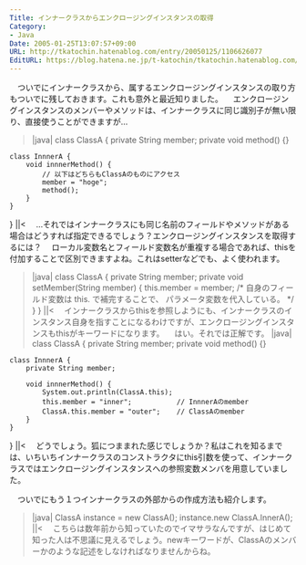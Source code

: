 ```yaml
---
Title: インナークラスからエンクロージングインスタンスの取得
Category:
- Java
Date: 2005-01-25T13:07:57+09:00
URL: http://tkatochin.hatenablog.com/entry/20050125/1106626077
EditURL: https://blog.hatena.ne.jp/t-katochin/tkatochin.hatenablog.com/atom/entry/6653586347154756331
---
```



　ついでにインナークラスから、属するエンクロージングインスタンスの取り方もついでに残しておきます。これも意外と最近知りました。
　エンクロージングインスタンスのメンバーやメソッドは、インナークラスに同じ識別子が無い限り、直接使うことができますが…
>|java|
class ClassA {
    private String member;
    private void method() {}

    class InnnerA {
        void innnerMethod() {
            // 以下はどちらもClassAのものにアクセス
            member = "hoge";
            method();
        }
    }
}
||<
　…それではインナークラスにも同じ名前のフィールドやメソッドがある場合はどうすれば指定できるでしょう？エンクロージングインスタンスを取得するには？
　ローカル変数名とフィールド変数名が重複する場合であれば、thisを付加することで区別できますよね。これはsetterなどでも、よく使われます。
>|java|
class ClassA {
    private String member;
    private void setMember(String member) {
        this.member = member;      /* 自身のフィールド変数は
                                      this. で補完することで、
                                      パラメータ変数を代入している。 */
    }
}
||<
　インナークラスからthisを参照しようにも、インナークラスのインスタンス自身を指すことになるわけですが、エンクロージングインスタンスもthisがキーワードになります。
　はい。それでは正解です。
>|java|
class ClassA {
    private String member;
    private void method() {}

    class InnnerA {
        private String member;

        void innnerMethod() {
            System.out.println(ClassA.this);
            this.member = "inner";           // InnnerAのmember
            ClassA.this.member = "outer";    // ClassAのmember
        }
    }
}
||<
　どうでしょう。狐につままれた感じでしょうか？私はこれを知るまでは、いちいちインナークラスのコンストラクタにthis引数を使って、インナークラスではエンクロージングインスタンスへの参照変数メンバを用意していました。

　ついでにもう１つインナークラスの外部からの作成方法も紹介します。
>|java|
ClassA  instance = new ClassA();
instance.new ClassA.InnerA();
||<
　こちらは数年前から知っていたのでイマサラなんですが、はじめて知った人は不思議に見えるでしょう。newキーワードが、ClassAのメンバーかのような記述をしなければなりませんからね。

